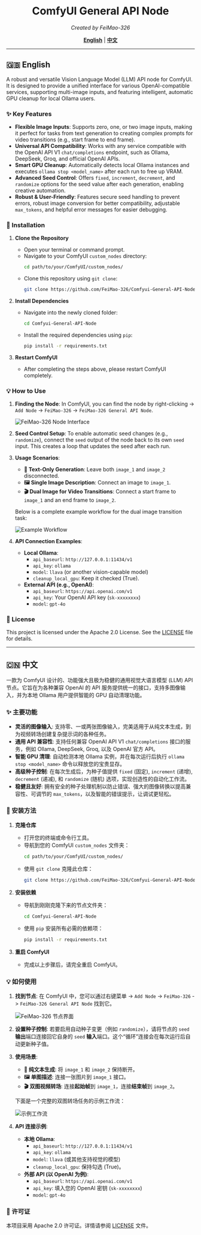 <div align="center">

# ComfyUI General API Node
*Created by FeiMao-326*

[**English**](#english) | [**中文**](#chinese)

</div>

---
<a name="english"></a>

## 🇬🇧 English

A robust and versatile Vision Language Model (LLM) API node for ComfyUI. It is designed to provide a unified interface for various OpenAI-compatible services, supporting multi-image inputs, and featuring intelligent, automatic GPU cleanup for local Ollama users.

### ✨ Key Features

-   **Flexible Image Inputs**: Supports zero, one, or two image inputs, making it perfect for tasks from text generation to creating complex prompts for video transitions (e.g., start frame to end frame).
-   **Universal API Compatibility**: Works with any service compatible with the OpenAI API V1 `chat/completions` endpoint, such as Ollama, DeepSeek, Groq, and official OpenAI APIs.
-   **Smart GPU Cleanup**: Automatically detects local Ollama instances and executes `ollama stop <model_name>` after each run to free up VRAM.
-   **Advanced Seed Control**: Offers `fixed`, `increment`, `decrement`, and `randomize` options for the seed value after each generation, enabling creative automation.
-   **Robust & User-Friendly**: Features secure seed handling to prevent errors, robust image conversion for better compatibility, adjustable `max_tokens`, and helpful error messages for easier debugging.

### 🔧 Installation

1.  **Clone the Repository**
    -   Open your terminal or command prompt.
    -   Navigate to your ComfyUI `custom_nodes` directory:
        ```bash
        cd path/to/your/ComfyUI/custom_nodes/
        ```
    -   Clone this repository using `git clone`:
        ```bash
        git clone https://github.com/FeiMao-326/Comfyui-General-API-Node.git
        ```

2.  **Install Dependencies**
    -   Navigate into the newly cloned folder:
        ```bash
        cd Comfyui-General-API-Node
        ```
    -   Install the required dependencies using `pip`:
        ```bash
        pip install -r requirements.txt
        ```

3.  **Restart ComfyUI**
    -   After completing the steps above, please restart ComfyUI completely.

### 💡 How to Use

1.  **Finding the Node**: In ComfyUI, you can find the node by right-clicking -> `Add Node` -> `FeiMao-326` -> `FeiMao-326 General API Node`.

    ![FeiMao-326 Node Interface](./assets/node_interface.png)

2.  **Seed Control Setup**: To enable automatic seed changes (e.g., `randomize`), connect the `seed` output of the node back to its own `seed` input. This creates a loop that updates the seed after each run.

3.  **Usage Scenarios**:
    -   **📝 Text-Only Generation**: Leave both `image_1` and `image_2` disconnected.
    -   **🖼️ Single Image Description**: Connect an image to `image_1`.
    -   **🎬 Dual Image for Video Transitions**: Connect a start frame to `image_1` and an end frame to `image_2`.

    Below is a complete example workflow for the dual image transition task:

    ![Example Workflow](./assets/workflow_example.png)

4.  **API Connection Examples**:
    -   **Local Ollama**:
        -   `api_baseurl`: `http://127.0.0.1:11434/v1`
        -   `api_key`: `ollama`
        -   `model`: `llava` (or another vision-capable model)
        -   `cleanup_local_gpu`: Keep it checked (True).
    -   **External API (e.g., OpenAI)**:
        -   `api_baseurl`: `https://api.openai.com/v1`
        -   `api_key`: Your OpenAI API key (`sk-xxxxxxxx`)
        -   `model`: `gpt-4o`

### 📜 License

This project is licensed under the Apache 2.0 License. See the [LICENSE](LICENSE) file for details.

---
<a name="chinese"></a>

## 🇨🇳 中文

一款为 ComfyUI 设计的、功能强大且极为稳健的通用视觉大语言模型 (LLM) API 节点。它旨在为各种兼容 OpenAI 的 API 服务提供统一的接口，支持多图像输入，并为本地 Ollama 用户提供智能的 GPU 自动清理功能。

### ✨ 主要功能

-   **灵活的图像输入**: 支持零、一或两张图像输入，完美适用于从纯文本生成，到为视频转场创建复杂提示词的各种任务。
-   **通用 API 兼容性**: 支持任何兼容 OpenAI API V1 `chat/completions` 接口的服务，例如 Ollama, DeepSeek, Groq, 以及 OpenAI 官方 API。
-   **智能 GPU 清理**: 自动检测本地 Ollama 实例，并在每次运行后执行 `ollama stop <model_name>` 命令以释放您的宝贵显存。
-   **高级种子控制**: 在每次生成后，为种子值提供 `fixed` (固定), `increment` (递增), `decrement` (递减), 和 `randomize` (随机) 选项，实现创造性的自动化工作流。
-   **稳健且友好**: 拥有安全的种子处理机制以防止错误、强大的图像转换以提高兼容性、可调节的 `max_tokens`，以及智能的错误提示，让调试更轻松。

### 🔧 安装方法

1.  **克隆仓库**
    -   打开您的终端或命令行工具。
    -   导航到您的 ComfyUI `custom_nodes` 文件夹：
        ```bash
        cd path/to/your/ComfyUI/custom_nodes/
        ```
    -   使用 `git clone` 克隆此仓库：
        ```bash
        git clone https://github.com/FeiMao-326/Comfyui-General-API-Node.git
        ```

2.  **安装依赖**
    -   导航到刚刚克隆下来的节点文件夹：
        ```bash
        cd Comfyui-General-API-Node
        ```
    -   使用 `pip` 安装所有必需的依赖项：
        ```bash
        pip install -r requirements.txt
        ```

3.  **重启 ComfyUI**
    -   完成以上步骤后，请完全重启 ComfyUI。

### 💡 如何使用

1.  **找到节点**: 在 ComfyUI 中，您可以通过右键菜单 -> `Add Node` -> `FeiMao-326` -> `FeiMao-326 General API Node` 找到它。

    ![FeiMao-326 节点界面](./assets/node_interface.png)

2.  **设置种子控制**: 若要启用自动种子变更（例如 `randomize`），请将节点的 `seed` **输出**端口连接回它自身的 `seed` **输入**端口。这个“循环”连接会在每次运行后自动更新种子值。

3.  **使用场景**:
    -   **📝 纯文本生成**: 将 `image_1` 和 `image_2` 保持断开。
    -   **🖼️ 单图描述**: 连接一张图片到 `image_1` 接口。
    -   **🎬 双图视频转场**: 连接**起始帧**到 `image_1`，连接**结束帧**到 `image_2`。

    下面是一个完整的双图转场任务的示例工作流：

    ![示例工作流](./assets/workflow_example.png)

4.  **API 连接示例**:
    -   **本地 Ollama**:
        -   `api_baseurl`: `http://127.0.0.1:11434/v1`
        -   `api_key`: `ollama`
        -   `model`: `llava` (或其他支持视觉的模型)
        -   `cleanup_local_gpu`: 保持勾选 (True)。
    -   **外部 API (以 OpenAI 为例)**:
        -   `api_baseurl`: `https://api.openai.com/v1`
        -   `api_key`: 填入您的 OpenAI 密钥 (`sk-xxxxxxxx`)
        -   `model`: `gpt-4o`

### 📜 许可证

本项目采用 Apache 2.0 许可证。详情请参阅 [LICENSE](LICENSE) 文件。